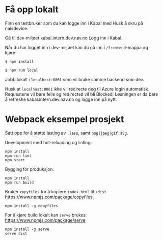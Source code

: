 # Få opp lokalt
Finn en testbruker som du kan logge inn i Kabal med
Husk å skru på naisdevice.

Gå til dev-miljøet kabal.intern.dev.nav.no
Logg inn i Kabal.

Når du har logget inn i dev-miljøet kan du gå inn i `/frontend`-mappa og kjøre:

`$ npm install`

`$ npm run local`

Jobb lokalt i `localhost:8061` som vil bruke samme backend som dev.

Husk at `localhost:8061` ikke vil redirecte deg til Azure login automatisk.
Requestene vil bare feile og redirected vil bli Blocked.
Løsningen er da bare å refreshe kabal.intern.dev.nav.no og logge inn på nytt.

# Webpack eksempel prosjekt

Satt opp for å støtte lasting av `.less`, samt `png|jpeg|gif|svg`.

Development med hot-reloading og linting:

```
npm install
npm run lint
npm start
```

Bygging for produksjon:

```
npm install
npm run build
```

Bruker `copyfiles` for å kopiere `index.html` til `/dist`
https://www.npmjs.com/package/copyfiles

```
npm install -g copyfiles
```

For å kjøre build lokalt kan `serve` brukes:
https://www.npmjs.com/package/serve

```
npm install -g serve
serve dist
```
